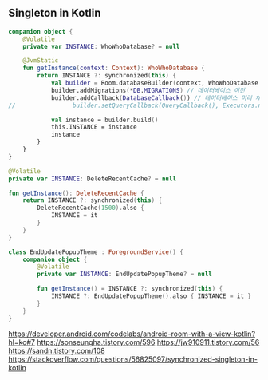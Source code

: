 Singleton in Kotlin
---
```kotlin
companion object {
    @Volatile
    private var INSTANCE: WhoWhoDatabase? = null

    @JvmStatic
    fun getInstance(context: Context): WhoWhoDatabase {
        return INSTANCE ?: synchronized(this) {
            val builder = Room.databaseBuilder(context, WhoWhoDatabase::class.java, DB.NAME)
            builder.addMigrations(*DB.MIGRATIONS) // 데이터베이스 이전
            builder.addCallback(DatabaseCallback()) // 데이터베이스 미리 채우기
//                builder.setQueryCallback(QueryCallback(), Executors.newSingleThreadExecutor()) // SQL Query Debugging

            val instance = builder.build()
            this.INSTANCE = instance
            instance
        }
    }
}
```
```kotlin
@Volatile
private var INSTANCE: DeleteRecentCache? = null

fun getInstance(): DeleteRecentCache {
    return INSTANCE ?: synchronized(this) {
        DeleteRecentCache(1500).also {
            INSTANCE = it
        }
    }
}

class EndUpdatePopupTheme : ForegroundService() {
    companion object {
        @Volatile
        private var INSTANCE: EndUpdatePopupTheme? = null

        fun getInstance() = INSTANCE ?: synchronized(this) {
            INSTANCE ?: EndUpdatePopupTheme().also { INSTANCE = it }
        }
    }
}
```

https://developer.android.com/codelabs/android-room-with-a-view-kotlin?hl=ko#7
https://sonseungha.tistory.com/596
https://jw910911.tistory.com/56
https://sandn.tistory.com/108
https://stackoverflow.com/questions/56825097/synchronized-singleton-in-kotlin
